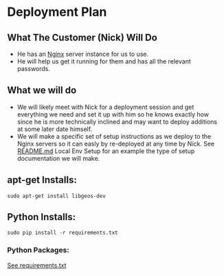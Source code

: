 # Deployment Plan

## What The Customer (Nick) Will Do
* He has an [Nginx](https://www.nginx.com/) server instance for us to use.
* He will help us get it running for them and has all the relevant passwords.


## What we will do
* We will likely meet with Nick for a deployment session and get everything we need and set it up with him so he knows exactly how since he is more technically inclined and may want to deploy additions at some later date himself. 
* We will make a specific set of setup instructions as we deploy to the Nginx servers so it can easly by re-deployed at any time by Nick. See [README.md](../README.md) Local Env Setup for an example the type of setup documentation we will make.

## apt-get Installs:
    sudo apt-get install libgeos-dev

## Python Installs:
    sudo pip install -r requirements.txt

### Python Packages:
[See requirements.txt](../requirements.txt)

